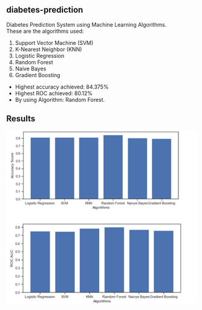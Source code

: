 ## diabetes-prediction
Diabetes Prediction System using Machine Learning Algorithms. <br>
These are the algorithms used:
1. Support Vector Machine (SVM)
2. K-Nearest Neighbor (KNN)
3. Logistic Regression
4. Random Forest
5. Naive Bayes
6. Gradient Boosting

* Highest accuracy achieved: 84.375%
* Highest ROC achieved: 80.12%
* By using Algorithm: Random Forest.

## Results
![Diabetes Prediction Accuracy and ROC Score](results.png)
